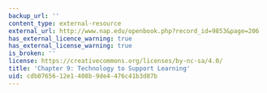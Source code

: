 ```yaml
---
backup_url: ''
content_type: external-resource
external_url: http://www.nap.edu/openbook.php?record_id=9853&page=206
has_external_licence_warning: true
has_external_license_warning: true
is_broken: ''
license: https://creativecommons.org/licenses/by-nc-sa/4.0/
title: 'Chapter 9: Technology to Support Learning'
uid: cdb07656-12e1-408b-9de4-476c41b3d87b
---
```

